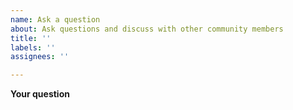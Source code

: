 ```yaml
---
name: Ask a question
about: Ask questions and discuss with other community members
title: ''
labels: ''
assignees: ''

---
```


**Your question**

